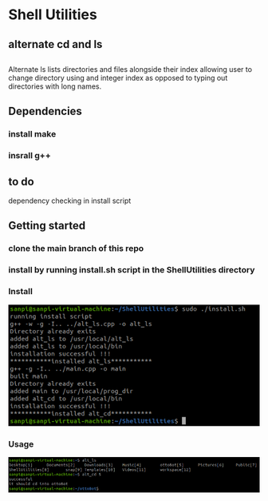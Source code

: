 # Shell Utilities

## alternate cd and ls
##
Alternate ls lists directories and files alongside their index allowing user to change directory
using and integer index as opposed to typing out directories with long names.

## Dependencies
### install make
### insrall g++

## to do 
dependency checking in install script

## Getting started
### clone the main branch of this repo
### install by running install.sh script in the ShellUtilities directory

### Install
![installation](./media/alt_install.png)
### Usage
![Usage](./media/alt_usage.png)
